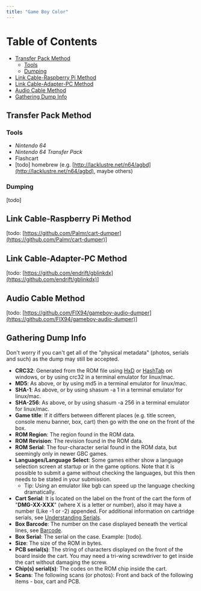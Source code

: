 ```yaml
---
title: "Game Boy Color"
---
```



# Table of Contents
- [Transfer Pack Method](#transfer-pack-method)
  * [Tools](#tools)
  * [Dumping](#dumping)
- [Link Cable-Raspberry Pi Method](#link-cable-raspberry-pi-method)
- [Link Cable-Adapter-PC Method](#link-cable-adapter-pc-method)
- [Audio Cable Method](#audio-cable-method)
- [Gathering Dump Info](#gathering-dump-info)

## Transfer Pack Method

### Tools

-   *Nintendo 64*
-   *Nintendo 64 Transfer Pack*
-   Flashcart
-   [todo] homebrew (e.g.  [http://lacklustre.net/n64/agbd](http://lacklustre.net/n64/agbd), maybe others)

### Dumping

[todo]

## Link Cable-Raspberry Pi Method

[todo:  [https://github.com/Palmr/cart-dumper](https://github.com/Palmr/cart-dumper)]

## Link Cable-Adapter-PC Method

[todo:  [https://github.com/endrift/gblinkdx](https://github.com/endrift/gblinkdx)]

## Audio Cable Method

[todo:  [https://github.com/FIX94/gameboy-audio-dumper](https://github.com/FIX94/gameboy-audio-dumper)]

## Gathering Dump Info

Don't worry if you can't get all of the "physical metadata" (photos, serials and such) as the dump may still be accepted.

-   **CRC32**: Generated from the ROM file using  [HxD](https://mh-nexus.de/en/hxd/)  or  [HashTab](http://implbits.com/products/hashtab/)  on windows, or by using crc32 in a terminal emulator for linux/mac.
-   **MD5**: As above, or by using md5 in a terminal emulator for linux/mac.
-   **SHA-1**: As above, or by using shasum -a 1 in a terminal emulator for linux/mac.
-   **SHA-256**: As above, or by using shasum -a 256 in a terminal emulator for linux/mac.
-   **Game title**: If it differs between different places (e.g. title screen, console menu banner, box, cart) then go with the one on the front of the box.
-   **ROM Region**: The region found in the ROM data.
-   **ROM Revision**: The revision found in the ROM data.
-   **ROM Serial**: The four-character serial found in the ROM data, but seemingly only in newer GBC games.
-   **Languages/Language Select**: Some games either show a language selection screen at startup or in the game options. Note that it is possible to submit a game without checking the languages, but this then needs to be stated in your submission.
    -   Tip: Using an emulator like bgb can speed up the language checking dramatically.
-   **Cart Serial**: It is located on the label on the front of the cart the form of "**DMG-XX-XXX**" (where X is a letter or number), also it may have a number (Like -1 or -2) appended. For additional information on cartridge serials, see  [Understanding Serials](https://wiki.no-intro.org/index.php?title=Understanding_Serials#Nintendo_-_Game_Boy_.28Color.29 "Understanding Serials").
-   **Box Barcode**: The number on the case displayed beneath the vertical lines, see  [Barcode](http://en.wikipedia.org/wiki/Barcode).
-   **Box Serial**: The serial on the case. Example: [todo].
-   **Size**: The size of the ROM in bytes.
-   **PCB serial(s)**: The string of characters displayed on the front of the board inside the cart. You may need a tri-wing screwdriver to get inside the cart without damaging the screw.
-   **Chip(s) serial(s)**: The codes on the ROM chip inside the cart.
-   **Scans**: The following scans (or photos): Front and back of the following items - box, cart and PCB.